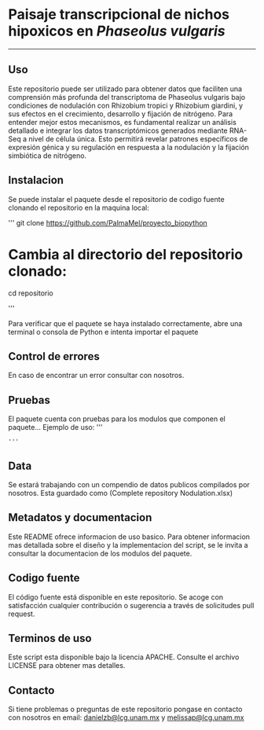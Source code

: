 #  Paisaje transcripcional de nichos hipoxicos en *Phaseolus vulgaris* 
---

## Uso 

Este repositorio puede ser utilizado para obtener datos que faciliten una comprensión más profunda del transcriptoma de Phaseolus vulgaris bajo condiciones de nodulación con Rhizobium tropici y Rhizobium giardini, y sus efectos en el crecimiento, desarrollo y fijación de nitrógeno. Para entender mejor estos mecanismos, es fundamental realizar un análisis detallado e integrar los datos transcriptómicos generados mediante RNA-Seq a nivel de célula única. Esto permitirá revelar patrones específicos de expresión génica y su regulación en respuesta a la nodulación y la fijación simbiótica de nitrógeno.

## Instalacion 
Se puede instalar el paquete desde el repositorio de codigo fuente clonando el repositorio en la maquina local:

'''
git clone https://github.com/PalmaMel/proyecto_biopython
# Cambia al directorio del repositorio clonado:
cd repositorio

'''

Para verificar que el paquete se haya instalado correctamente, abre una terminal o consola de Python e intenta importar el paquete

## Control de errores

En caso de encontrar un error consultar con nosotros.

## Pruebas
El paquete cuenta con pruebas para los modulos que componen el paquete...
Ejemplo de uso:
    '''

    '''

## Data

Se estará trabajando con un compendio de datos publicos compilados por nosotros. Esta guardado como (Complete repository Nodulation.xlsx)

## Metadatos y documentacion

Este README ofrece informacion de uso basico. Para obtener informacion mas detallada sobre el diseño y la implementacion del script, se le invita a consultar la documentacion de los modulos del paquete.

## Codigo fuente

El código fuente está disponible en este repositorio. Se acoge con satisfacción cualquier contribución o sugerencia a través de solicitudes pull request.

## Terminos de uso

Este script esta disponible bajo la licencia APACHE. Consulte el archivo LICENSE para obtener mas detalles.

## Contacto 

Si tiene problemas o preguntas de este repositorio pongase en contacto con nosotros en email: danielzb@lcg.unam.mx y melissap@lcg.unam.mx
